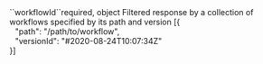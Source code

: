 <tr><td>``workflowId``</td><td>required, object</td>
<td>Filtered response by a collection of workflows specified by its path and version</td>
<td> [{
  <div style="padding-left:10px;">"path": "/path/to/workflow",</div>
  <div style="padding-left:10px;">"versionId": "#2020-08-24T10:07:34Z"</div>
  }]</td>
<td></td>
</tr>
